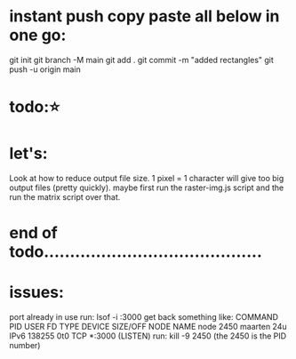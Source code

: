 # instant push copy paste all below in one go:

git init
git branch -M main
git add .
git commit -m "added rectangles"
git push -u origin main

# todo:⭐️

# let's:

Look at how to reduce output file size.
1 pixel = 1 character will give too big output files (pretty quickly).
maybe first run the raster-img.js script and the run the matrix script over that.

# end of todo..........................................

# issues:

port already in use
run: lsof -i :3000
get back something like: COMMAND PID USER FD TYPE DEVICE SIZE/OFF NODE NAME
node 2450 maarten 24u IPv6 138255 0t0 TCP \*:3000 (LISTEN)
run: kill -9 2450
(the 2450 is the PID number)

